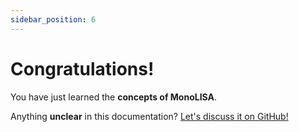 ```yaml
---
sidebar_position: 6
---
```


# Congratulations!

You have just learned the **concepts of MonoLISA**.

Anything **unclear** in this documentation? [Let's discuss it on GitHub!](https://github.com/orgs/themonolisa/discussions)
